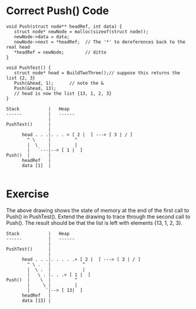 # Correct Push() Code

```
void Push(struct node** headRef, int data) {
   struct node* newNode = malloc(sizeof(struct node));
   newNode->data = data;
   newNode->next = *headRef;  // The '*' to dereferences back to the real head
   *headRef = newNode;        // ditto
}
   
void PushTest() {
   struct node* head = BuildTwoThree();// suppose this returns the list {2, 3}
   Push(&head, 1);      // note the &
   Push(&head, 13);
   // head is now the list {13, 1, 2, 3}
}
```

```
Stack           |   Heap
------          |   ------
                |
PushTest()      |
                |
	  head . . .|. . . > [ 2 |  ] ---> [ 3 | / ]
	    ^ \     |         ^
        |  \    |         | 
        |   `---|--> [ 1 |  ]
Push()  |       |
      headRef   |
	  data [1]  |
	
```

# Exercise

The above drawing shows the state of memory at the end of the first
call to Push() in PushTest(). Extend the drawing to trace through the
second call to Push(). The result should be that the list is left with
elements {13, 1, 2, 3}.


```
Stack           |   Heap
------          |   ------
                |
PushTest()      |
                |
	  head . . .|. . . . .> [ 2 |  ] ---> [ 3 | / ]
	    ^ \ .   |            ^
        |  \ .  |            | 
        |   \ . |. . .> [ 1 |  ]
Push()  |    \  |         ^
        |     \ |         |
        |      `|--> [ 13|  ]
      headRef   |
	  data [13] |
	
```
